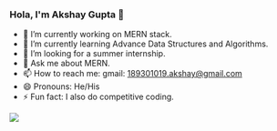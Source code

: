 ### Hola, I'm Akshay Gupta 👋

- 🔭 I’m currently working on MERN stack.
- 🌱 I’m currently learning Advance Data Structures and Algorithms.
- 🤔 I’m looking for a summer internship.
- 💬 Ask me about MERN.
- 📫 How to reach me: gmail: 189301019.akshay@gmail.com
- 😄 Pronouns: He/His
- ⚡ Fun fact: I also do competitive coding.

<img src="https://github-readme-stats.vercel.app/api?username=AkshayGupt&&show_icons=true&title_color=ffffff&icon_color=bb2acf&text_color=daf7dc&bg_color=191919">
